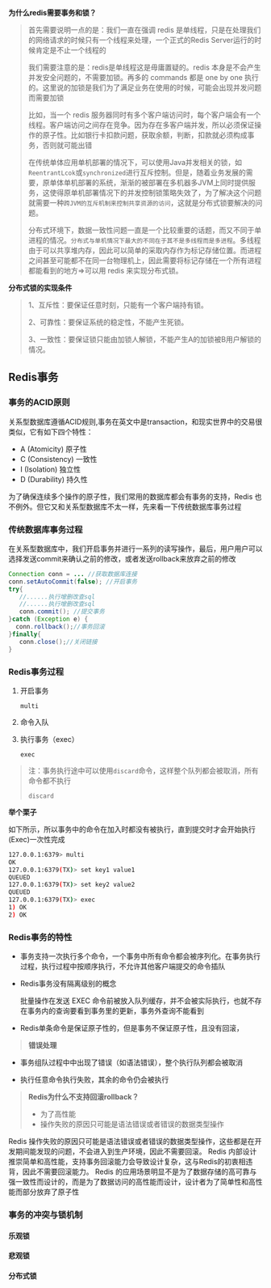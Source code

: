 **为什么redis需要事务和锁？**

> 首先需要说明一点的是：我们一直在强调 redis 是单线程，只是在处理我们的网络请求的时候只有一个线程来处理，一个正式的Redis Server运行的时候肯定是不止一个线程的
>
> 
>
>
> 我们需要注意的是：redis是单线程这是毋庸置疑的。redis 本身是不会产生并发安全问题的，不需要加锁。再多的 commands 都是 one by one 执行的。这里说的加锁是我们为了满足业务在使用的时候，可能会出现并发问题而需要加锁
>
> 
>
> 比如，当一个 redis 服务器同时有多个客户端访问时，每个客户端会有一个线程。客户端访问之间存在竞争。因为存在多客户端并发，所以必须保证操作的原子性。比如银行卡扣款问题，获取余额，判断，扣款就必须构成事务，否则就可能出错
>
> 
>
> 在传统单体应用单机部署的情况下，可以使用Java并发相关的锁，如`ReentrantLcok`或`synchronized`进行互斥控制。但是，随着业务发展的需要，原单体单机部署的系统，渐渐的被部署在多机器多JVM上同时提供服务，这使得原单机部署情况下的并发控制锁策略失效了，为了解决这个问题就需要一种`跨JVM的互斥机制来控制共享资源的访问`，这就是分布式锁要解决的问题。
>
> 
>
> 分布式环境下，数据一致性问题一直是一个比较重要的话题，而又不同于单进程的情况。`分布式与单机情况下最大的不同在于其不是多线程而是多进程`。多线程由于可以共享堆内存，因此可以简单的采取内存作为标记存储位置。而进程之间甚至可能都不在同一台物理机上，因此需要将标记存储在一个所有进程都能看到的地方=>可以用 redis 来实现分布式锁。

**分布式锁的实现条件**

> 1、互斥性：要保证任意时刻，只能有一个客户端持有锁。
>
> 2、可靠性：要保证系统的稳定性，不能产生死锁。
>
> 3、一致性：要保证锁只能由加锁人解锁，不能产生A的加锁被B用户解锁的情况。

##  Redis事务

### 事务的ACID原则

关系型数据库遵循ACID规则,事务在英文中是transaction，和现实世界中的交易很类似，它有如下四个特性：

+ A (Atomicity) 原子性
+ C (Consistency) 一致性
+ I (Isolation) 独立性
+ D (Durability) 持久性

为了确保连续多个操作的原子性，我们常用的数据库都会有事务的支持，Redis 也不例外。但它又和关系型数据库不太一样，先来看一下传统数据库事务过程

### 传统数据库事务过程

在关系型数据库中，我们开启事务并进行一系列的读写操作，最后，用户用户可以选择发送commit来确认之前的修改，或者发送rollback来放弃之前的修改

```java
Connection conn = ... //获取数据库连接
conn.setAutoCommit(false); //开启事务
try{
   //......执行增删改查sql
   //......执行增删改查sql
   conn.commit(); //提交事务
}catch (Exception e) {
  conn.rollback();//事务回滚
}finally{
   conn.close();//关闭链接
}
```

### Redis事务过程

1. 开启事务

   ```
   multi
   ```

2. 命令入队

3. 执行事务（exec）

   ```
   exec
   ```

> 注：事务执行途中可以使用`discard`命令，这样整个队列都会被取消，所有命令都不执行
>
> ```
> discard
> ```



**举个栗子**

如下所示，所以事务中的命令在加入时都没有被执行，直到提交时才会开始执行(Exec)一次性完成

```bash
127.0.0.1:6379> multi
OK
127.0.0.1:6379(TX)> set key1 value1
QUEUED
127.0.0.1:6379(TX)> set key2 value2
QUEUED
127.0.0.1:6379(TX)> exec
1) OK
2) OK
```

### Redis事务的特性

+ 事务支持一次执行多个命令，一个事务中所有命令都会被序列化。在事务执行过程，执行过程中按顺序执行，不允许其他客户端提交的命令插队

+ Redis事务没有隔离级别的概念

  批量操作在发送 EXEC 命令前被放入队列缓存，并不会被实际执行，也就不存在事务内的查询要看到事务里的更新，事务外查询不能看到

+ Redis单条命令是保证原子性的，但是事务不保证原子性，且没有回滚，

> **错误处理**

+ 事务组队过程中中出现了错误（如语法错误），整个执行队列都会被取消

+ 执行任意命令执行失败，其余的命令仍会被执行

> **Redis为什么不支持回滚rollback？**
>
> + 为了高性能
> + 操作失败的原因只可能是语法错误或者错误的数据类型操作

Redis 操作失败的原因只可能是语法错误或者错误的数据类型操作，这些都是在开发期间能发现的问题，不会进入到生产环境，因此不需要回滚。
Redis 内部设计推崇简单和高性能，支持事务回滚能力会导致设计复杂，这与Redis的初衷相违背，因此不需要回滚能力。
Redis 的应用场景明显不是为了数据存储的高可靠与强一致性而设计的，而是为了数据访问的高性能而设计，设计者为了简单性和高性能而部分放弃了原子性



### 事务的冲突与锁机制





#### 乐观锁



#### 悲观锁





#### 分布式锁



